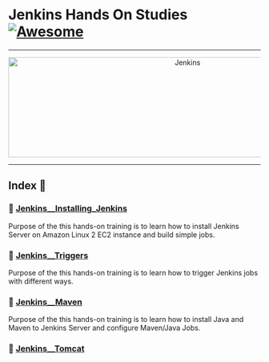 Jenkins Hands On Studies  [![Awesome](https://cdn.rawgit.com/sindresorhus/awesome/d7305f38d29fed78fa85652e3a63e154dd8e8829/media/badge.svg)](https://github.com/sindresorhus/awesome)
===============
<hr>

<p align="center">
    <img alt="Jenkins" src="https://cdn.worldvectorlogo.com/logos/jenkins.svg" height="200" width="700">
</p>
<hr>

## Index 📜

### 🔖 [Jenkins__Installing_Jenkins](https://github.com/medipnegiz/Jenkins_hands_on/tree/main/Jenkins__Installing_Jenkins)
Purpose of the this hands-on training is to learn how to install Jenkins Server on Amazon Linux 2 EC2 instance and build simple jobs.

### 🔖 [Jenkins__Triggers](https://github.com/medipnegiz/Jenkins_hands_on/tree/main/Jenkins__Triggers)
Purpose of the this hands-on training is to learn how to trigger Jenkins jobs with different ways.

### 🔖 [Jenkins__Maven](https://github.com/medipnegiz/Jenkins_hands_on/tree/main/Jenkins__Maven)
Purpose of the this hands-on training is to learn how to install Java and Maven to Jenkins Server and configure Maven/Java Jobs.

### 🔖 [Jenkins__Tomcat](https://github.com/medipnegiz/Jenkins_hands_on/tree/main/Jenkins__Tomcat)
